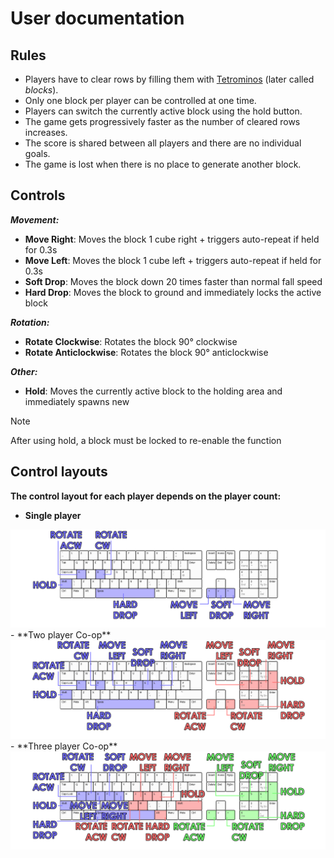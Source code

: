 ﻿# User documentation
## Rules

- Players have to clear rows by filling them with [Tetrominos](https://en.wikipedia.org/wiki/Tetromino) (later called *blocks*). 
- Only one block per player can be controlled at one time.
- Players can switch the currently active block using the hold button.
- The game gets progressively faster as the number of cleared rows increases.
- The score is shared between all players and there are no individual goals.
- The game is lost when there is no place to generate another block.

## Controls


_**Movement:**_
- **Move Right**: Moves the block 1 cube right + triggers auto-repeat if held for 0.3s
- **Move Left**: Moves the block 1 cube left + triggers auto-repeat if held for 0.3s
- **Soft Drop**: Moves the block down 20 times faster than normal fall speed
- **Hard Drop**: Moves the block to ground and immediately locks the active block

_**Rotation:**_
- **Rotate Clockwise**: Rotates the block 90° clockwise
- **Rotate Anticlockwise**: Rotates the block 90° anticlockwise

_**Other:**_
- **Hold**: Moves the currently active block to the holding area and immediately spawns new 
> [!NOTE]
> After using hold, a block must be locked to re-enable the function


## Control layouts
**The control layout for each player depends on the player count:**
- **Single player**
<img src="../images/TetrisControls_1.png">
- **Two player Co-op**
<img src="../images/TetrisControls_2.png">
- **Three player Co-op**
<img src="../images/TetrisControls_3.png">
